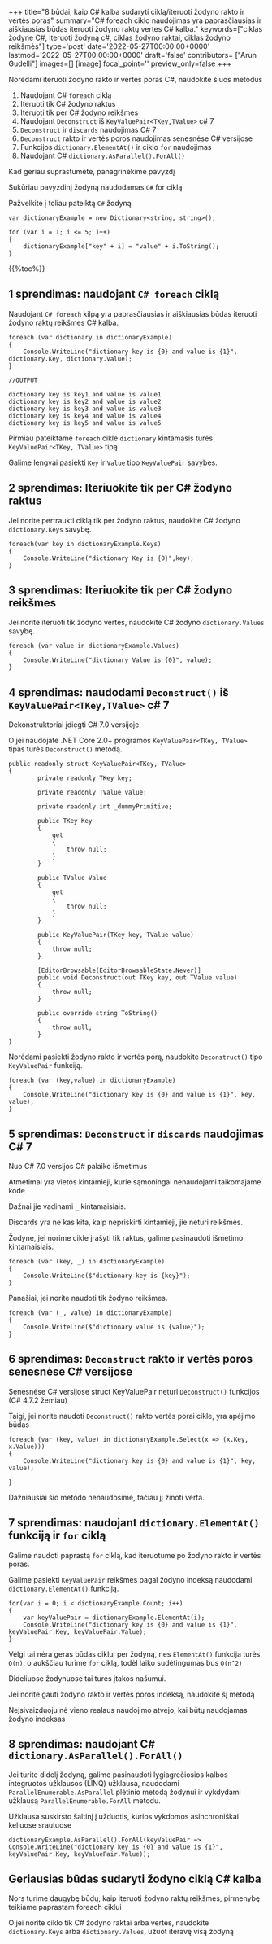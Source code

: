+++
title="8 būdai, kaip C# kalba sudaryti ciklą/iteruoti žodyno rakto ir vertės poras"
summary="C# foreach ciklo naudojimas yra paprasčiausias ir aiškiausias būdas iteruoti žodyno raktų vertes C# kalba."
keywords=["ciklas žodyne C#, iteruoti žodyną c#, ciklas žodyno raktai, ciklas žodyno reikšmės"]
type='post'
date='2022-05-27T00:00:00+0000'
lastmod='2022-05-27T00:00:00+0000'
draft='false'
contributors= ["Arun Gudelli"]
images=[]
[image]
focal_point=''
preview_only=false
+++

Norėdami iteruoti žodyno rakto ir vertės poras C#, naudokite šiuos metodus

1. Naudojant C# `foreach` ciklą
2. Iteruoti tik C# žodyno raktus
3. Iteruoti tik per C# žodyno reikšmes
4. Naudojant `Deconstruct` iš `KeyValuePair<TKey,TValue>` c# 7
5. `Deconstruct` ir `discards` naudojimas C# 7 
6. `Deconstruct` rakto ir vertės poros naudojimas senesnėse C# versijose
7. Funkcijos `dictionary.ElementAt()` ir ciklo `for` naudojimas
8. Naudojant C# `dictionary.AsParallel().ForAll()` 

Kad geriau suprastumėte, panagrinėkime pavyzdį 

Sukūriau pavyzdinį žodyną naudodamas `C#` for ciklą

Pažvelkite į toliau pateiktą `C#` žodyną

```
var dictionaryExample = new Dictionary<string, string>();

for (var i = 1; i <= 5; i++)
{
    dictionaryExample["key" + i] = "value" + i.ToString();
}
```

{{%toc%}}

## 1 sprendimas: naudojant `C# foreach` ciklą

Naudojant `C# foreach` kilpą yra paprasčiausias ir aiškiausias būdas iteruoti žodyno raktų reikšmes C# kalba.

```
foreach (var dictionary in dictionaryExample)
{
    Console.WriteLine("dictionary key is {0} and value is {1}", dictionary.Key, dictionary.Value);
}

//OUTPUT

dictionary key is key1 and value is value1
dictionary key is key2 and value is value2
dictionary key is key3 and value is value3
dictionary key is key4 and value is value4
dictionary key is key5 and value is value5
```

Pirmiau pateiktame `foreach` cikle `dictionary` kintamasis turės `KeyValuePair<TKey, TValue>` tipą 

Galime lengvai pasiekti `Key` ir `Value` tipo `KeyValuePair` savybes.

## 2 sprendimas: Iteriuokite tik per C# žodyno raktus

Jei norite pertraukti ciklą tik per žodyno raktus, naudokite C# žodyno `dictionary.Keys` savybę.

```
foreach(var key in dictionaryExample.Keys)
{
    Console.WriteLine("dictionary Key is {0}",key);
}
```

## 3 sprendimas: Iteriuokite tik per C# žodyno reikšmes

Jei norite iteruoti tik žodyno vertes, naudokite C# žodyno `dictionary.Values` savybę.

```
foreach (var value in dictionaryExample.Values)
{
    Console.WriteLine("dictionary Value is {0}", value);
}
```

## 4 sprendimas: naudodami `Deconstruct()` iš `KeyValuePair<TKey,TValue>` c# 7

Dekonstruktoriai įdiegti C# 7.0 versijoje.
 
O jei naudojate .NET Core 2.0+ programos `KeyValuePair<TKey, TValue>` tipas turės `Deconstruct()` metodą.

```
public readonly struct KeyValuePair<TKey, TValue>
{
        private readonly TKey key;

        private readonly TValue value;

        private readonly int _dummyPrimitive;

        public TKey Key
        {
            get
            {
                throw null;
            }
        }

        public TValue Value
        {
            get
            {
                throw null;
            }
        }

        public KeyValuePair(TKey key, TValue value)
        {
            throw null;
        }

        [EditorBrowsable(EditorBrowsableState.Never)]
        public void Deconstruct(out TKey key, out TValue value)
        {
            throw null;
        }

        public override string ToString()
        {
            throw null;
        }
}
```

Norėdami pasiekti žodyno rakto ir vertės porą, naudokite `Deconstruct()` tipo `KeyValuePair` funkciją.

```
foreach (var (key,value) in dictionaryExample)
{
    Console.WriteLine("dictionary key is {0} and value is {1}", key, value);
}
```

## 5 sprendimas: `Deconstruct` ir `discards` naudojimas C# 7 

Nuo C# 7.0 versijos C# palaiko išmetimus 

Atmetimai yra vietos kintamieji, kurie sąmoningai nenaudojami taikomajame kode 

Dažnai jie vadinami `_` kintamaisiais.

Discards yra ne kas kita, kaip nepriskirti kintamieji, jie neturi reikšmės.

Žodyne, jei norime cikle įrašyti tik raktus, galime pasinaudoti išmetimo kintamaisiais.

```
foreach (var (key, _) in dictionaryExample)
{
    Console.WriteLine($"dictionary key is {key}");
}
```
Panašiai, jei norite naudoti tik žodyno reikšmes.

```
foreach (var (_, value) in dictionaryExample)
{
    Console.WriteLine($"dictionary value is {value}");
}
```

## 6 sprendimas: `Deconstruct` rakto ir vertės poros senesnėse C# versijose


Senesnėse C# versijose struct KeyValuePair neturi `Deconstruct()` funkcijos (C# 4.7.2 žemiau) 

Taigi, jei norite naudoti `Deconstruct()` rakto vertės porai cikle, yra apėjimo būdas 

```
foreach (var (key, value) in dictionaryExample.Select(x => (x.Key, x.Value)))
{
    Console.WriteLine("dictionary key is {0} and value is {1}", key, value);

}
```

Dažniausiai šio metodo nenaudosime, tačiau jį žinoti verta.

## 7 sprendimas: naudojant `dictionary.ElementAt()` funkciją ir `for` ciklą

Galime naudoti paprastą `for` ciklą, kad iteruotume po žodyno rakto ir vertės poras.

Galime pasiekti `KeyValuePair` reikšmes pagal žodyno indeksą naudodami `dictionary.ElementAt()` funkciją.

```
for(var i = 0; i < dictionaryExample.Count; i++)
{
    var keyValuePair = dictionaryExample.ElementAt(i);
    Console.WriteLine("dictionary key is {0} and value is {1}", keyValuePair.Key, keyValuePair.Value);
}
```

Vėlgi tai nėra geras būdas ciklui per žodyną, nes `ElementAt()` funkcija turės `O(n)`, o aukščiau turime `for` ciklą, todėl laiko sudėtingumas bus `O(n^2)` 

Dideliuose žodynuose tai turės įtakos našumui.

Jei norite gauti žodyno rakto ir vertės poros indeksą, naudokite šį metodą 

Neįsivaizduoju nė vieno realaus naudojimo atvejo, kai būtų naudojamas žodyno indeksas 

## 8 sprendimas: naudojant C# `dictionary.AsParallel().ForAll()`

Jei turite didelį žodyną, galime pasinaudoti lygiagrečiosios kalbos integruotos užklausos (LINQ) užklausa, naudodami `ParallelEnumerable.AsParallel` plėtinio metodą žodynui ir vykdydami užklausą `ParallelEnumerable.ForAll` metodu.

Užklausa suskirsto šaltinį į užduotis, kurios vykdomos asinchroniškai keliuose srautuose

```
dictionaryExample.AsParallel().ForAll(keyValuePair => 
Console.WriteLine("dictionary key is {0} and value is {1}", keyValuePair.Key, keyValuePair.Value));
```

## Geriausias būdas sudaryti žodyno ciklą C# kalba 

Nors turime daugybę būdų, kaip iteruoti žodyno raktų reikšmes, pirmenybę teikiame paprastam foreach ciklui 

O jei norite ciklo tik C# žodyno raktai arba vertės, naudokite `dictionary.Keys` arba `dictionary.Values`, užuot iteravę visą žodyną 







